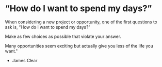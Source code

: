 # “How do I want to spend my days?”

When considering a new project or opportunity, one of the first questions to ask is, “How do I want to spend my days?”

Make as few choices as possible that violate your answer.

Many opportunities seem exciting but actually give you less of the life you want."

- James Clear

